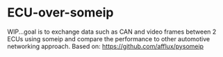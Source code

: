 # ECU-over-someip
WIP...goal is to exchange data such as CAN and video frames between 2 ECUs using someip and compare the performance to other automotive networking approach. 
Based on: https://github.com/afflux/pysomeip
